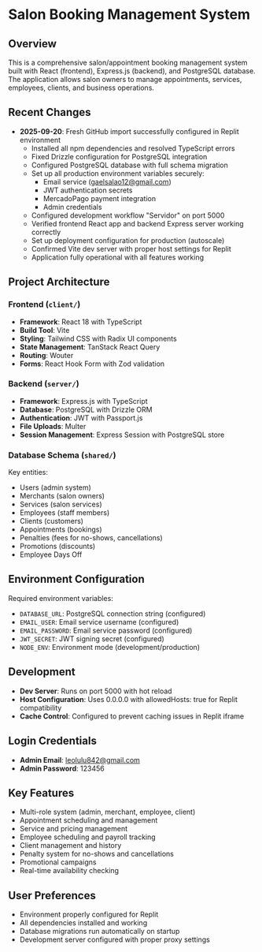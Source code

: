 # Salon Booking Management System

## Overview
This is a comprehensive salon/appointment booking management system built with React (frontend), Express.js (backend), and PostgreSQL database. The application allows salon owners to manage appointments, services, employees, clients, and business operations.

## Recent Changes
- **2025-09-20**: Fresh GitHub import successfully configured in Replit environment
  - Installed all npm dependencies and resolved TypeScript errors
  - Fixed Drizzle configuration for PostgreSQL integration
  - Configured PostgreSQL database with full schema migration
  - Set up all production environment variables securely:
    - Email service (gaelsalao12@gmail.com)
    - JWT authentication secrets
    - MercadoPago payment integration
    - Admin credentials
  - Configured development workflow "Servidor" on port 5000
  - Verified frontend React app and backend Express server working correctly
  - Set up deployment configuration for production (autoscale)
  - Confirmed Vite dev server with proper host settings for Replit
  - Application fully operational with all features working

## Project Architecture

### Frontend (`client/`)
- **Framework**: React 18 with TypeScript
- **Build Tool**: Vite
- **Styling**: Tailwind CSS with Radix UI components
- **State Management**: TanStack React Query
- **Routing**: Wouter
- **Forms**: React Hook Form with Zod validation

### Backend (`server/`)
- **Framework**: Express.js with TypeScript
- **Database**: PostgreSQL with Drizzle ORM
- **Authentication**: JWT with Passport.js
- **File Uploads**: Multer
- **Session Management**: Express Session with PostgreSQL store

### Database Schema (`shared/`)
Key entities:
- Users (admin system)
- Merchants (salon owners)
- Services (salon services)
- Employees (staff members)
- Clients (customers)
- Appointments (bookings)
- Penalties (fees for no-shows, cancellations)
- Promotions (discounts)
- Employee Days Off

## Environment Configuration
Required environment variables:
- `DATABASE_URL`: PostgreSQL connection string (configured)
- `EMAIL_USER`: Email service username (configured)
- `EMAIL_PASSWORD`: Email service password (configured) 
- `JWT_SECRET`: JWT signing secret (configured)
- `NODE_ENV`: Environment mode (development/production)

## Development
- **Dev Server**: Runs on port 5000 with hot reload
- **Host Configuration**: Uses 0.0.0.0 with allowedHosts: true for Replit compatibility
- **Cache Control**: Configured to prevent caching issues in Replit iframe

## Login Credentials
- **Admin Email**: leolulu842@gmail.com
- **Admin Password**: 123456

## Key Features
- Multi-role system (admin, merchant, employee, client)
- Appointment scheduling and management
- Service and pricing management
- Employee scheduling and payroll tracking
- Client management and history
- Penalty system for no-shows and cancellations
- Promotional campaigns
- Real-time availability checking

## User Preferences
- Environment properly configured for Replit
- All dependencies installed and working
- Database migrations run automatically on startup
- Development server configured with proper proxy settings